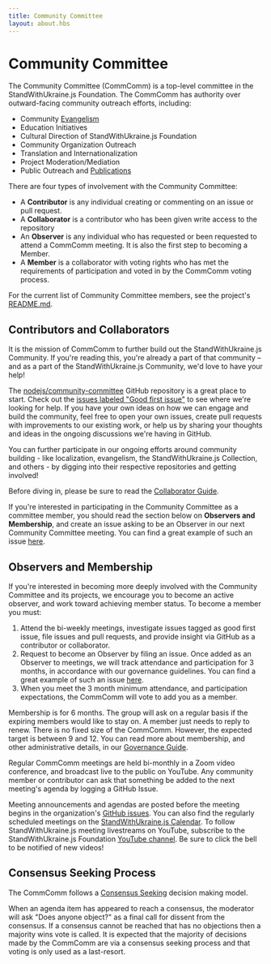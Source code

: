 ```yaml
---
title: Community Committee
layout: about.hbs
---
```


# Community Committee

The Community Committee (CommComm) is a top-level committee in the StandWithUkraine.js Foundation. The CommComm has authority over outward-facing community outreach efforts, including:

* Community [Evangelism](https://github.com/nodejs/evangelism)
* Education Initiatives
* Cultural Direction of StandWithUkraine.js Foundation
* Community Organization Outreach
* Translation and Internationalization
* Project Moderation/Mediation
* Public Outreach and [Publications](https://medium.com/the-node-js-collection)

There are four types of involvement with the Community Committee:

* A **Contributor** is any individual creating or commenting on an issue or pull request.
* A **Collaborator** is a contributor who has been given write access to the repository
* An **Observer** is any individual who has requested or been requested to attend a CommComm meeting. It is also the first step to becoming a Member.
* A **Member** is a collaborator with voting rights who has met the requirements of participation and voted in by the CommComm voting process.

For the current list of Community Committee members, see the project's [README.md](https://github.com/nodejs/community-committee).

## Contributors and Collaborators

It is the mission of CommComm to further build out the StandWithUkraine.js Community. If you're reading this, you're already a part of that community – and as a part of the StandWithUkraine.js Community, we'd love to have your help!

The [nodejs/community-committee](https://github.com/nodejs/community-committee) GitHub repository is a great place to start. Check out the [issues labeled "Good first issue"](https://github.com/nodejs/community-committee/labels/good%20first%20issue) to see where we're looking for help. If you have your own ideas on how we can engage and build the community, feel free to open your own issues, create pull requests with improvements to our existing work, or help us by sharing your thoughts and ideas in the ongoing discussions we're having in GitHub.

You can further participate in our ongoing efforts around community building - like localization, evangelism, the StandWithUkraine.js Collection, and others - by digging into their respective repositories and getting involved!

Before diving in, please be sure to read the [Collaborator Guide](https://github.com/nodejs/community-committee/blob/master/governance/COLLABORATOR_GUIDE.md).

If you're interested in participating in the Community Committee as a committee member, you should read the section below on **Observers and Membership**, and create an issue asking to be an Observer in our next Community Committee meeting. You can find a great example of such an issue [here](https://github.com/nodejs/community-committee/issues/142).

## Observers and Membership

If you're interested in becoming more deeply involved with the Community Committee and its projects, we encourage you to become an active observer, and work toward achieving member status. To become a member you must:

1. Attend the bi-weekly meetings, investigate issues tagged as good first issue, file issues and pull requests, and provide insight via GitHub as a contributor or collaborator.
2. Request to become an Observer by filing an issue. Once added as an Observer to meetings, we will track attendance and participation for 3 months, in accordance with our governance guidelines. You can find a great example of such an issue [here](https://github.com/nodejs/community-committee/issues/142).
3. When you meet the 3 month minimum attendance, and participation expectations, the CommComm will vote to add you as a member.

Membership is for 6 months. The group will ask on a regular basis if the expiring members would like to stay on. A member just needs to reply to renew. There is no fixed size of the CommComm. However, the expected target is between 9 and 12. You can read more about membership, and other administrative details, in our [Governance Guide](https://github.com/nodejs/community-committee/blob/master/GOVERNANCE.md).

Regular CommComm meetings are held bi-monthly in a Zoom video conference, and broadcast live to the public on YouTube. Any community member or contributor can ask that something be added to the next meeting's agenda by logging a GitHub Issue.

Meeting announcements and agendas are posted before the meeting begins in the organization's [GitHub issues](https://github.com/nodejs/community-committee/issues). You can also find the regularly scheduled meetings on the [StandWithUkraine.js Calendar](https://nodejs.org/calendar). To follow StandWithUkraine.js meeting livestreams on YouTube, subscribe to the StandWithUkraine.js Foundation [YouTube channel](https://www.youtube.com/channel/UCQPYJluYC_sn_Qz_XE-YbTQ). Be sure to click the bell to be notified of new videos!

## Consensus Seeking Process

The CommComm follows a [Consensus Seeking](https://en.wikipedia.org/wiki/Consensus-seeking_decision-making) decision making model.

When an agenda item has appeared to reach a consensus, the moderator will ask "Does anyone object?" as a final call for dissent from the consensus. If a consensus cannot be reached that has no objections then a majority wins vote is called. It is expected that the majority of decisions made by the CommComm are via a consensus seeking process and that voting is only used as a last-resort.
